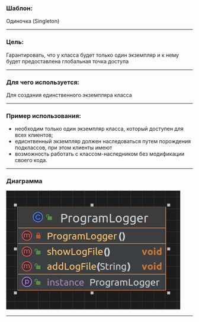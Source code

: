 ### Шаблон:

Одиночка (Singleton)

----------------------------------------------------------------------------------------------------------------------
### Цель:

Гарантировать, что у класса будет только один экземпляр и к нему будет предоставлена
глобальная точка доступа

----------------------------------------------------------------------------------------------------------------------
### Для чего используется:

Для создания единственного экземпляра класса

----------------------------------------------------------------------------------------------------------------------
### Пример использования:

- необходим только один экземпляр класса, который доступен для всех клиентов;
- едиснтвенный экземпляр должен наследоваться путем порождения подклассов, при этом клиенты имеют 
- возможность работать с классом-наследником без модификации своего кода.

----------------------------------------------------------------------------------------------------------------------
### Диаграмма

![diagram.png](../../../diagrams/singleton.png)

----------------------------------------------------------------------------------------------------------------------
